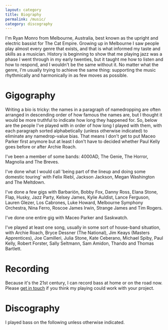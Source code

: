 ```yaml
---
layout: category
title: Biography
permalink: /music/
category: discography
---
```


I'm Ryan Monro from Melbourne, Australia, best known as the upright and electric bassist for The Cat Empire. Growing up in Melbourne I saw people play almost every genre that exists, and that is what informed my taste and skills as a musician. History is beginning to show that me playing jazz was a phase I went through in my early twenties, but it taught me how to listen and how to respond, and I wouldn't be the same without it. No matter what the genre, I'm usually trying to achieve the same thing: supporting the music rhythmically and harmonically in as few moves as possible.

# Gigography

Writing a bio is tricky: the names in a paragraph of namedropping are often arranged in descending order of how famous the names are, but I thought it would be more truthful to indicate how long they happened for. So, below are the people I've played with in order of how long I played with them, with each paragraph sorted alphabetically (unless otherwise indicated) to eliminate any namedrop-value bias. That means I don't get to put Maceo Parker first anymore but at least I don't have to decided whether Paul Kelly goes before or after Archie Roach.

I've been a member of some bands: 4000AD, The Genie, The Horror, Magnolia and The Breves.

I've done what I would call 'being part of the lineup and doing some domestic touring' with Felix Riebl, Jackson Jackson, Megan Washington and The Meltdown.

I've done a few gigs with Barbariön, Bobby Fox, Danny Ross, Elana Stone, Flap, Husky, Jazz Party, Kelsey James, Kylie Auldist, Lance Ferguson, Lauren Glezer, Los Cabrones, Luke Howard, Melbourne Symphony Orchestra, Nina Ferro, Roscoe James Irwin, Strange James and Tim Rogers.

I've done one entire gig with Maceo Parker and Saskwatch.

I've played at least one song, usually in some sort of house-band situation, with Archie Roach, Bryce Dessner (The National), Jim Keays (Masters Apprentices), Joe Camilleri, Julia Stone, Kate Ceberano, Michael Spiby, Paul Kelly, Robert Forster, Sally Seltmann, Sam Amidon, Thando and Thomas Bartlett.

# Recording

Because it's the 21st century, I can record bass at home or on the road now. Please [get in touch](/contact/) if you think my playing could work with your project.

# Discography

I played bass on the following unless otherwise indicated.